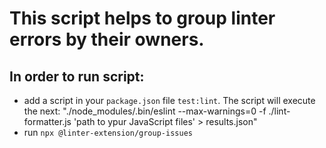 # This script helps to group linter errors by their owners.

## In order to run script: 
- add a script in your `package.json` file `test:lint`. The script will execute the next: "./node_modules/.bin/eslint --max-warnings=0 -f ./lint-formatter.js 'path to ypur JavaScript files' > results.json"
- run `npx @linter-extension/group-issues`